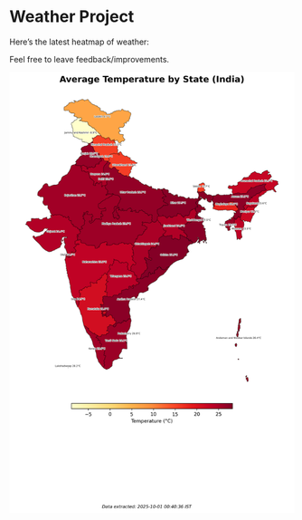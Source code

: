 # Weather Project

Here’s the latest heatmap of weather:

Feel free to leave feedback/improvements.

![India Heatmap](docs/assets/india_heatmap.png?v=DC2B2E)
